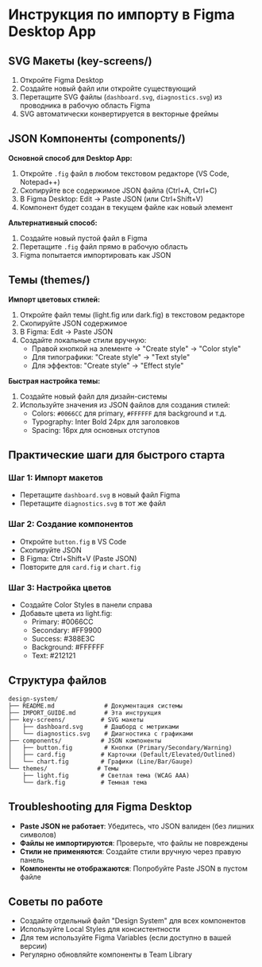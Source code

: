 # Инструкция по импорту в Figma Desktop App

## SVG Макеты (key-screens/)

1. Откройте Figma Desktop
2. Создайте новый файл или откройте существующий
3. Перетащите SVG файлы (`dashboard.svg`, `diagnostics.svg`) из проводника в рабочую область Figma
4. SVG автоматически конвертируется в векторные фреймы

## JSON Компоненты (components/)

**Основной способ для Desktop App:**

1. Откройте `.fig` файл в любом текстовом редакторе (VS Code, Notepad++)
2. Скопируйте все содержимое JSON файла (Ctrl+A, Ctrl+C)
3. В Figma Desktop: Edit → Paste JSON (или Ctrl+Shift+V)
4. Компонент будет создан в текущем файле как новый элемент

**Альтернативный способ:**

1. Создайте новый пустой файл в Figma
2. Перетащите `.fig` файл прямо в рабочую область
3. Figma попытается импортировать как JSON

## Темы (themes/)

**Импорт цветовых стилей:**

1. Откройте файл темы (light.fig или dark.fig) в текстовом редакторе
2. Скопируйте JSON содержимое
3. В Figma: Edit → Paste JSON
4. Создайте локальные стили вручную:
   - Правой кнопкой на элементе → "Create style" → "Color style"
   - Для типографики: "Create style" → "Text style"
   - Для эффектов: "Create style" → "Effect style"

**Быстрая настройка темы:**

1. Создайте новый файл для дизайн-системы
2. Используйте значения из JSON файлов для создания стилей:
   - Colors: `#0066CC` для primary, `#FFFFFF` для background и т.д.
   - Typography: Inter Bold 24px для заголовков
   - Spacing: 16px для основных отступов

## Практические шаги для быстрого старта

### Шаг 1: Импорт макетов

- Перетащите `dashboard.svg` в новый файл Figma
- Перетащите `diagnostics.svg` в тот же файл

### Шаг 2: Создание компонентов

- Откройте `button.fig` в VS Code
- Скопируйте JSON
- В Figma: Ctrl+Shift+V (Paste JSON)
- Повторите для `card.fig` и `chart.fig`

### Шаг 3: Настройка цветов

- Создайте Color Styles в панели справа
- Добавьте цвета из light.fig:
  - Primary: #0066CC
  - Secondary: #FF9900
  - Success: #388E3C
  - Background: #FFFFFF
  - Text: #212121

## Структура файлов

```
design-system/
├── README.md              # Документация системы
├── IMPORT_GUIDE.md        # Эта инструкция
├── key-screens/          # SVG макеты
│   ├── dashboard.svg      # Дашборд с метриками
│   └── diagnostics.svg    # Диагностика с графиками
├── components/           # JSON компоненты
│   ├── button.fig         # Кнопки (Primary/Secondary/Warning)
│   ├── card.fig          # Карточки (Default/Elevated/Outlined)
│   └── chart.fig         # Графики (Line/Bar/Gauge)
└── themes/              # Темы
    ├── light.fig         # Светлая тема (WCAG AAA)
    └── dark.fig          # Темная тема
```

## Troubleshooting для Figma Desktop

- **Paste JSON не работает**: Убедитесь, что JSON валиден (без лишних символов)
- **Файлы не импортируются**: Проверьте, что файлы не повреждены
- **Стили не применяются**: Создайте стили вручную через правую панель
- **Компоненты не отображаются**: Попробуйте Paste JSON в пустом файле

## Советы по работе

- Создайте отдельный файл "Design System" для всех компонентов
- Используйте Local Styles для консистентности
- Для тем используйте Figma Variables (если доступно в вашей версии)
- Регулярно обновляйте компоненты в Team Library
